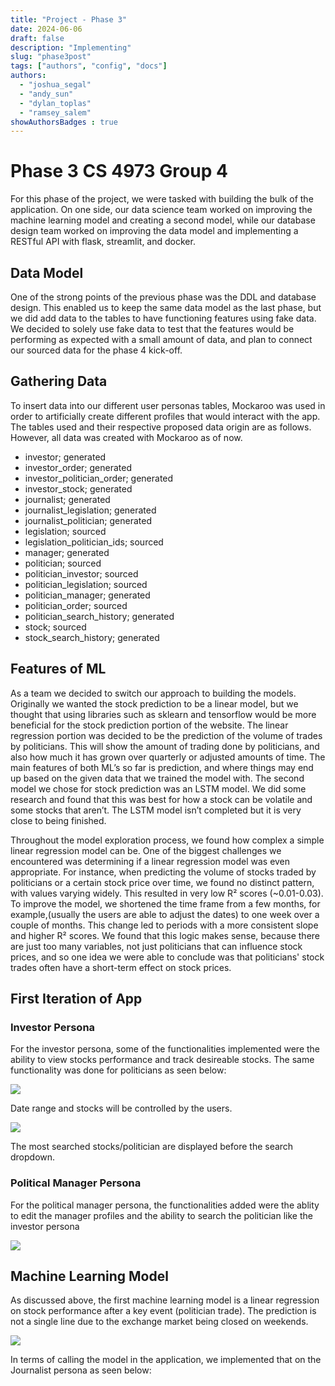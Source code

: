 ```yaml
---
title: "Project - Phase 3"
date: 2024-06-06
draft: false
description: "Implementing"
slug: "phase3post"
tags: ["authors", "config", "docs"]
authors:
  - "joshua_segal"
  - "andy_sun"
  - "dylan_toplas"
  - "ramsey_salem"
showAuthorsBadges : true
---
```


# Phase 3 CS 4973 Group 4

For this phase of the project, we were tasked with building the bulk of the application. On one side, our data science team worked on improving the machine learning model and creating a second model, while our database design team worked on improving the data model and implementing a RESTful API with flask, streamlit, and docker.

## Data Model

One of the strong points of the previous phase was the DDL and database design. This enabled us to keep the same data model as the last phase, but we did add data to the tables to have functioning features using fake data. We decided to solely use fake data to test that the features would be performing as expected with a small amount of data, and plan to connect our sourced data for the phase 4 kick-off.

## Gathering Data 
To insert data into our different user personas tables, Mockaroo was used in order to artificially create different profiles that would interact with the app. The tables used and their respective proposed data origin are as follows. However, all data was created with Mockaroo as of now.

- investor; generated 
- investor_order; generated
- investor_politician_order; generated
- investor_stock; generated
- journalist; generated
- journalist_legislation; generated
- journalist_politician; generated
- legislation; sourced
- legislation_politician_ids; sourced
- manager; generated
- politician; sourced
- politician_investor; sourced 
- politician_legislation; sourced
- politician_manager; generated
- politician_order; sourced
- politician_search_history; generated
- stock; sourced
- stock_search_history; generated

## Features of ML
As a team we decided to switch our approach to building the models. Originally we wanted the stock prediction to be a linear model, but we thought that using libraries such as sklearn and tensorflow would be more beneficial for the stock prediction portion of the website. The linear regression portion was decided to be the prediction of the volume of trades by politicians. This will show the amount of trading done by politicians, and also how much it has grown over quarterly or adjusted amounts of time. The main features of both ML’s so far is prediction, and where things may end up based on the given data that we trained the model with. The second model we chose for stock prediction was an LSTM model. We did some research and found that this was best for how a stock can be volatile and some stocks that aren’t. The LSTM model isn’t completed but it is very close to being finished.  

Throughout the model exploration process, we found how complex a simple linear regression model can be. One of the biggest challenges we encountered was determining if a linear regression model was even appropriate. For instance, when predicting the volume of stocks traded by politicians or a certain stock price over time, we found no distinct pattern, with values varying widely. This resulted in very low R² scores (~0.01-0.03).
To improve the model, we shortened the time frame from a few months, for example,(usually the users are able to adjust the dates) to one week over a couple of months. This change led to periods with a more consistent slope and higher R² scores. We found that this logic makes sense, because there are just too many variables, not just politicians that can influence stock prices, and so one idea we were able to conclude was that politicians' stock trades often have a short-term effect on stock prices.

## First Iteration of App

### Investor Persona
For the investor persona, some of the functionalities implemented were the ability to view stocks performance and track desireable stocks. The same functionality was done for politicians as seen below:

<img src="https://i.imgur.com/AJPwbzV.png"/>

 Date range and stocks will be controlled by the users.

<!-- <img src="https://i.imgur.com/fvgnif2.png"/> -->
<img src="https://i.imgur.com/MO6HyFY.png"/> 

The most searched stocks/politician are displayed before the search dropdown.

### Political Manager Persona
For the political manager persona, the functionalities added were the ablity to edit the manager profiles and the ability to search the politician like the investor persona

<img src="https://i.imgur.com/tuDt7bT.png">

## Machine Learning Model
As discussed above, the first machine learning model is a linear regression on stock performance after a key event (politician trade). The prediction is not a single line due to the exchange market being closed on weekends.

<img src="https://i.imgur.com/tajWstF.png"> 

In terms of calling the model in the application, we implemented that on the Journalist persona as seen below:
